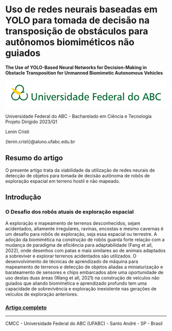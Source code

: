 # Uso de redes neurais baseadas em YOLO para tomada de decisão na transposição de obstáculos para autônomos biomiméticos não guiados

**The Use of YOLO-Based Neural Networks for Decision-Making in Obstacle Transposition for Unmanned Biomimetic Autonomous Vehicles**

![UFABC Logo](assets/logotipo-ufabc-extenso.png)

Universidade Federal do ABC - Bacharelado em Ciência e Tecnologia Projeto Dirigido 2023/Q1

Lenin Cristi

{lenin.cristi}@aluno.ufabc.edu.br

## Resumo do artigo

O presente artigo trata da viabilidade da utilização de redes neurais de detecção de objetos para tomada de decisão autônoma de robôs de exploração espacial em terreno hostil e não mapeado.

## Introdução

### O Desafio dos robôs atuais de exploração espacial

A exploração e mapeamento de terrenos desconhecidos, sejam acidentados, altamente irregulares, ravinas, encostas e mesmo cavernas é um desafio para robôs de exploração, seja essa espacial ou terrestre.
A adoção da biomimética na construção de robôs guarda forte relação com a mudança de paradigma de eficiência para adaptabilidade (Fang et all, 2022), onde desenhos com patas e mais similares ao de animais adaptados a sobreviver e explorar terrenos acidentados são utilizados.
O desenvolvimento de técnicas de aprendizado de máquina para mapeamento de terrenos e detecção de objetos aliadas a miniaturização e barateamento de sensores e chips embarcados abre uma oportunidade de uso destas duas áreas (Wang et all, 2021) na construção de veículos não guiados que aliando biomimética e aprendizado profundo tem uma capacidade de sobrevivência e exploração inexistente nas gerações de veículos de exploração anteriores.

### [Artigo completo](./docs/Projeto%20de%20biomim%C3%A9tica%20-%20Final.pdf)

___

CMCC - Universidade Federal do ABC (UFABC) - Santo André - SP - Brasil
